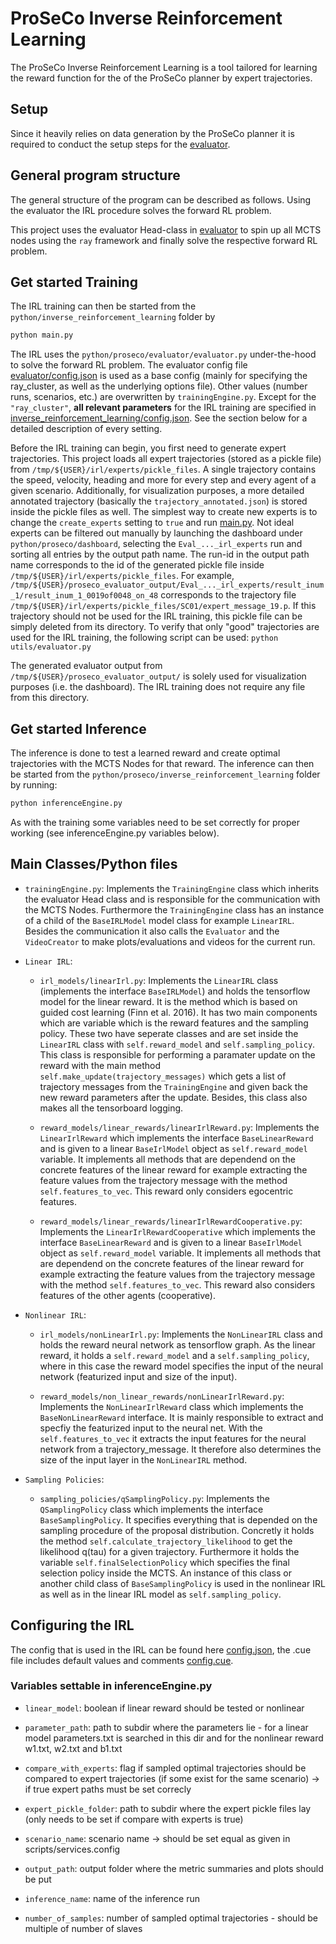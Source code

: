 # ProSeCo Inverse Reinforcement Learning

The ProSeCo Inverse Reinforcement Learning is a tool tailored for learning the reward function for the of the ProSeCo planner by expert trajectories.

## Setup
Since it heavily relies on data generation by the ProSeCo planner it is required to conduct the setup steps for the [evaluator](../evaluator/README.md#Setup).

## General program structure
The general structure of the program can be described as follows. Using the evaluator the IRL procedure solves the forward RL problem.

This project uses the evaluator Head-class in [evaluator](../evaluator) to spin up all MCTS nodes using the `ray` framework and finally solve the respective forward RL problem.

## Get started Training

The IRL training can then be started from the `python/inverse_reinforcement_learning` folder by 
```bash
python main.py
```
The IRL uses the `python/proseco/evaluator/evaluator.py` under-the-hood to solve the forward RL problem. The evaluator config file [evaluator/config.json](../../../config/evaluator/config.json) is used as a base config (mainly for specifying the ray_cluster, as well as the underlying options file). Other values (number runs, scenarios, etc.) are overwritten by `trainingEngine.py`. Except for the `"ray_cluster"`, **all relevant parameters** for the IRL training are specified in [inverse_reinforcement_learning/config.json](../../../config/inverse_reinforcement_learning/config.json). See the section below for a detailed description of every setting.

Before the IRL training can begin, you first need to generate expert trajectories. This project loads all expert trajectories (stored as a pickle file) from `/tmp/${USER}/irl/experts/pickle_files`. A single trajectory contains the speed, velocity, heading and more for every step and every agent of a given scenario. Additionally, for visualization purposes, a more detailed annotated trajectory (basically the `trajectory_annotated.json`) is stored inside the pickle files as well. The simplest way to create new experts is to change the `create_experts` setting to `true` and run [main.py](main.py). Not ideal experts can be filtered out manually by launching the dashboard under `python/proseco/dashboard`, selecting the `Eval_..._irl_experts` run and sorting all entries by the output path name. The run-id in the output path name corresponds to the id of the generated pickle file inside `/tmp/${USER}/irl/experts/pickle_files`. For example, `/tmp/${USER}/proseco_evaluator_output/Eval_..._irl_experts/result_inum_1/result_inum_1_0019of0048_on_48` corresponds to the trajectory file `/tmp/${USER}/irl/experts/pickle_files/SC01/expert_message_19.p`. If this trajectory should not be used for the IRL training, this pickle file can be simply deleted from its directory. To verify that only "good" trajectories are used for the IRL training, the following script can be used: `python utils/evaluator.py`

The generated evaluator output from `/tmp/${USER}/proseco_evaluator_output/` is solely used for visualization purposes (i.e. the dashboard). The IRL training does not require any file from this directory.

## Get started Inference
The inference is done to test a learned reward and create optimal trajectories with the MCTS Nodes for that reward.
The inference can then be started from the `python/proseco/inverse_reinforcement_learning` folder by running: 
```bash
python inferenceEngine.py
```
As with the training some variables need to be set correctly for proper working (see inferenceEngine.py variables below).

## Main Classes/Python files

- `trainingEngine.py`: Implements the `TrainingEngine` class which inherits the evaluator Head class and is responsible for the communication with the MCTS Nodes. Furthermore the `TrainingEngine` class has an instance of a child of the `BaseIRLModel` model class for example `LinearIRL`. Besides the communication it also calls the `Evaluator` and the `VideoCreator` to make plots/evaluations and videos for the current run.

- `Linear IRL`:
    - `irl_models/linearIrl.py`: Implements the `LinearIRL` class (implements the interface `BaseIRLModel`) and holds the tensorflow model for the linear reward. It is the method which is based on guided cost learning (Finn et al. 2016). It has two main components which are variable which is the reward features and the sampling policy. These two have seperate classes and are set inside the `LinearIRL` class with `self.reward_model` and `self.sampling_policy`. This class is responsible for performing a paramater update on the reward with the main method `self.make_update(trajectory_messages)` which gets a list of trajectory messages from the `TrainingEngine` and given back the new reward parameters after the update. Besides, this class also makes all the tensorboard logging.

    - `reward_models/linear_rewards/linearIrlReward.py`: Implements the `LinearIrlReward` which implements the interface `BaseLinearReward` and is given to a linear `BaseIrlModel` object as `self.reward_model` variable. It implements all methods that are dependend on the concrete features of the linear reward for example extracting the feature values from the trajectory message with the method `self.features_to_vec`. This reward only considers egocentric features.

    - `reward_models/linear_rewards/linearIrlRewardCooperative.py`: Implements the `LinearIrlRewardCooperative` which implements the interface `BaseLinearReward` and is given to a linear `BaseIrlModel` object as `self.reward_model` variable. It implements all methods that are dependend on the concrete features of the linear reward for example extracting the feature values from the trajectory message with the method `self.features_to_vec`. This reward also considers features of the other agents (cooperative).

- `Nonlinear IRL`:
    - `irl_models/nonLinearIrl.py`: Implements the `NonLinearIRL` class and holds the reward neural network as tensorflow graph. As the linear reward, it holds a `self.reward_model` and a `self.sampling_policy`, where in this case the reward model specifies the input of the neural network (featurized input and size of the input).
    
    - `reward_models/non_linear_rewards/nonLinearIrlReward.py`: Implements the `NonLinearIrlReward` class which implements the `BaseNonLinearReward` interface. It is mainly responsible to extract and specfiy the featurized input to the neural net. With the `self.features_to_vec` it extracts the input features for the neural network from a trajectory_message. It therefore also determines the size of the input layer in the `NonLinearIRL` method.

- `Sampling Policies`:
    - `sampling_policies/qSamplingPolicy.py`: Implements the `QSamplingPolicy` class which implements the interface `BaseSamplingPolicy`. It specifies everything that is depended on the sampling procedure of the proposal distribution. Concretly it holds the method `self.calculate_trajectory_likelihood` to get the likelihood q(tau) for a given trajectory. Furthermore it holds the variable `self.finalSelectionPolicy` which specifies the final selection policy inside the MCTS. An instance of this class or another child class of `BaseSamplingPolicy` is used in the nonlinear IRL as well as in the linear IRL model as `self.sampling_policy`.

## Configuring the IRL
The config that is used in the IRL can be found here [config.json](../../../config/inverse_reinforcement_learning/config.json), the .cue file includes default values and comments [config.cue](../../../config/inverse_reinforcement_learning/config.cue).
### Variables settable in inferenceEngine.py

- `linear_model`: boolean if linear reward should be tested or nonlinear

- `parameter_path`: path to subdir where the parameters lie - for a linear model parameters.txt is searched in this dir and for the nonlinear reward w1.txt, w2.txt and b1.txt
   
- `compare_with_experts`: flag if sampled optimal trajectories should be compared to expert trajectories (if some exist for the same scenario) -> if true expert paths must be set correcly

- `expert_pickle_folder`: path to subdir where the expert pickle files lay (only needs to be set if compare with experts is true) 

- `scenario_name`: scenario name -> should be set equal as given in scripts/services.config

- `output_path`: output folder where the metric summaries and plots should be put

- `inference_name`: name of the inference run

- `number_of_samples`: number of sampled optimal trajectories - should be multiple of number of slaves

        
